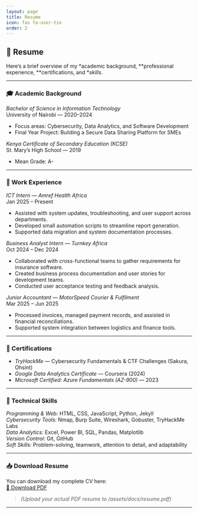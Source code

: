 ```yaml
---
layout: page
title: Resume
icon: fas fa-user-tie
order: 2
---
```

## 🧾 Resume

Here’s a brief overview of my *academic background, **professional experience, **certifications, and **skills*.

---

### 🎓 Academic Background

*Bachelor of Science in Information Technology*  
University of Nairobi — 2020–2024  
- Focus areas: Cybersecurity, Data Analytics, and Software Development  
- Final Year Project: Building a Secure Data Sharing Platform for SMEs  

*Kenya Certificate of Secondary Education (KCSE)*  
St. Mary’s High School — 2019  
- Mean Grade: A-

---

### 💼 Work Experience

*ICT Intern — Amref Health Africa*  
Jan 2025 – Present  
- Assisted with system updates, troubleshooting, and user support across departments.  
- Developed small automation scripts to streamline report generation.  
- Supported data migration and system documentation processes.  

*Business Analyst Intern — Turnkey Africa*  
Oct 2024 – Dec 2024  
- Collaborated with cross-functional teams to gather requirements for insurance software.  
- Created business process documentation and user stories for development teams.  
- Conducted user acceptance testing and feedback analysis.  

*Junior Accountant — MotorSpeed Courier & Fulfilment*  
Mar 2025 – Jun 2025  
- Processed invoices, managed payment records, and assisted in financial reconciliations.  
- Supported system integration between logistics and finance tools.

---

### 🧠 Certifications

- *TryHackMe* — Cybersecurity Fundamentals & CTF Challenges (Sakura, Ohsint)  
- *Google Data Analytics Certificate* — Coursera (2024)  
- *Microsoft Certified: Azure Fundamentals (AZ-900)* — 2023  

---

### 🧰 Technical Skills

*Programming & Web:* HTML, CSS, JavaScript, Python, Jekyll  
*Cybersecurity Tools:* Nmap, Burp Suite, Wireshark, Gobuster, TryHackMe Labs  
*Data Analytics:* Excel, Power BI, SQL, Pandas, Matplotlib  
*Version Control:* Git, GitHub  
*Soft Skills:* Problem-solving, teamwork, attention to detail, and adaptability  

---

### 📥 Download Resume

You can download my complete CV here:  
[📄 Download PDF](/assets/resume.pdf)

> *(Upload your actual PDF resume to /assets/docs/resume.pdf)*

---
